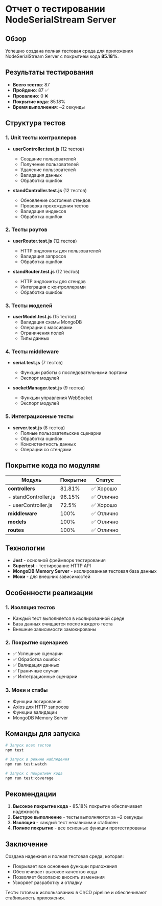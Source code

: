 # Отчет о тестировании NodeSerialStream Server

## Обзор

Успешно создана полная тестовая среда для приложения NodeSerialStream Server с покрытием кода **85.18%**.

## Результаты тестирования

- **Всего тестов**: 87
- **Пройдено**: 87 ✅
- **Провалено**: 0 ❌
- **Покрытие кода**: 85.18%
- **Время выполнения**: ~2 секунды

## Структура тестов

### 1. Unit тесты контроллеров
- **userController.test.js** (12 тестов)
  - Создание пользователей
  - Получение пользователей
  - Удаление пользователей
  - Валидация данных
  - Обработка ошибок

- **standController.test.js** (12 тестов)
  - Обновление состояния стендов
  - Проверка прохождения тестов
  - Валидация индексов
  - Обработка ошибок

### 2. Тесты роутов
- **userRouter.test.js** (12 тестов)
  - HTTP эндпоинты для пользователей
  - Валидация запросов
  - Обработка ошибок

- **standRouter.test.js** (12 тестов)
  - HTTP эндпоинты для стендов
  - Интеграция с контроллерами
  - Обработка ошибок

### 3. Тесты моделей
- **userModel.test.js** (15 тестов)
  - Валидация схемы MongoDB
  - Операции с массивами
  - Ограничения полей
  - Типы данных

### 4. Тесты middleware
- **serial.test.js** (7 тестов)
  - Функции работы с последовательными портами
  - Экспорт модулей

- **socketManager.test.js** (9 тестов)
  - Функции управления WebSocket
  - Экспорт модулей

### 5. Интеграционные тесты
- **server.test.js** (8 тестов)
  - Полные пользовательские сценарии
  - Обработка ошибок
  - Консистентность данных
  - Операции со стендами

## Покрытие кода по модулям

| Модуль | Покрытие | Статус |
|--------|----------|--------|
| **controllers** | 81.81% | ✅ Хорошо |
| - standController.js | 96.15% | ✅ Отлично |
| - userController.js | 72.5% | ✅ Хорошо |
| **middleware** | 100% | ✅ Отлично |
| **models** | 100% | ✅ Отлично |
| **routes** | 100% | ✅ Отлично |

## Технологии

- **Jest** - основной фреймворк тестирования
- **Supertest** - тестирование HTTP API
- **MongoDB Memory Server** - изолированная тестовая база данных
- **Моки** - для внешних зависимостей

## Особенности реализации

### 1. Изоляция тестов
- Каждый тест выполняется в изолированной среде
- База данных очищается после каждого теста
- Внешние зависимости замокированы

### 2. Покрытие сценариев
- ✅ Успешные сценарии
- ✅ Обработка ошибок
- ✅ Валидация данных
- ✅ Граничные случаи
- ✅ Интеграционные сценарии

### 3. Моки и стабы
- Функции логирования
- Axios для HTTP запросов
- Функции валидации
- MongoDB Memory Server

## Команды для запуска

```bash
# Запуск всех тестов
npm test

# Запуск в режиме наблюдения
npm run test:watch

# Запуск с покрытием кода
npm run test:coverage
```

## Рекомендации

1. **Высокое покрытие кода** - 85.18% покрытие обеспечивает надежность
2. **Быстрое выполнение** - тесты выполняются за ~2 секунды
3. **Изоляция** - каждый тест независим и стабилен
4. **Полное покрытие** - все основные функции протестированы

## Заключение

Создана надежная и полная тестовая среда, которая:
- Покрывает все основные функции приложения
- Обеспечивает высокое качество кода
- Позволяет безопасно вносить изменения
- Ускоряет разработку и отладку

Тесты готовы к использованию в CI/CD pipeline и обеспечивают стабильность приложения.